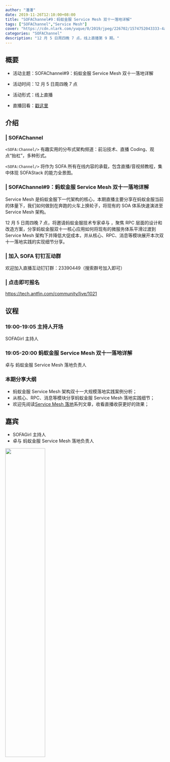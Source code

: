 ```yaml
---
author: "潘潘"
date: 2019-11-26T12:10:00+08:00
title: "SOFAChannel#9：蚂蚁金服 Service Mesh 双十一落地详解"
tags: ["SOFAChannel","Service Mesh"]
cover: "https://cdn.nlark.com/yuque/0/2019/jpeg/226702/1574752043333-4ac0aab6-5c46-495b-845a-ed2a36099ccb.jpeg"
categories: "SOFAChannel"
description: "12 月 5 日周四晚 7 点，线上直播第 9 期。"
---
```


## 概要

- 活动主题：SOFAChannel#9：蚂蚁金服 Service Mesh 双十一落地详解

- 活动时间：12 月 5 日周四晚 7 点

- 活动形式：线上直播

- 直播回看：[戳这里](https://tech.antfin.com/community/live/1021)

## 介绍

### | SOFAChannel

`<SOFA:Channel/>` 有趣实用的分布式架构频道：前沿技术、直播 Coding、观点“抬杠”，多种形式。

`<SOFA:Channel/>` 将作为 SOFA 所有在线内容的承载，包含直播/音视频教程，集中体现 SOFAStack 的能力全景图。

### | SOFAChannel#9：蚂蚁金服 Service Mesh 双十一落地详解

Service Mesh 是蚂蚁金服下一代架构的核心，本期直播主要分享在蚂蚁金服当前的体量下，我们如何做到在奔跑的火车上换轮子，将现有的 SOA 体系快速演进至 Service Mesh 架构。

12 月 5 日周四晚 7 点，将邀请蚂蚁金服技术专家卓与 ，聚焦 RPC 层面的设计和改造方案，分享蚂蚁金服双十一核心应用如何将现有的微服务体系平滑过渡到 Service Mesh 架构下并降低大促成本，并从核心、RPC、消息等模块展开本次双十一落地实践的实现细节分享。

### | 加入 SOFA 钉钉互动群

欢迎加入直播互动钉钉群：23390449（搜索群号加入即可）

### | 点击即可报名

<https://tech.antfin.com/community/live/1021>

## 议程

### 19:00-19:05  主持人开场

SOFAGirl 主持人

### 19:05-20:00  蚂蚁金服 Service Mesh 双十一落地详解

卓与 蚂蚁金服 Service Mesh 落地负责人

### 本期分享大纲

- 蚂蚁金服 Service Mesh 架构双十一大规模落地实践案例分析；
- 从核心、RPC、消息等模块分享蚂蚁金服 Service Mesh 落地实践细节；
- 欢迎先阅读[](https://www.sofastack.tech/tags/service-mesh-落地实践/)[Service Mesh 落地](https://www.sofastack.tech/tags/service-mesh-落地实践/)系列文章，收看直播收获更好的效果；

## 嘉宾

- SOFAGirl  主持人
- 卓与 蚂蚁金服 Service Mesh 落地负责人

<img src="https://cdn.nlark.com/yuque/0/2019/jpeg/226702/1574753617448-c7041993-c058-4974-9749-9473174bfda6.jpeg" width=50%>
